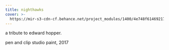 ```yaml
---
title: nighthawks
cover: >-
  https://mir-s3-cdn-cf.behance.net/project_modules/1400/4e748f61469217.5a6fc7ce4699f.jpg
---
```

a tribute to edward hopper.

pen and clip studio paint, 2017
